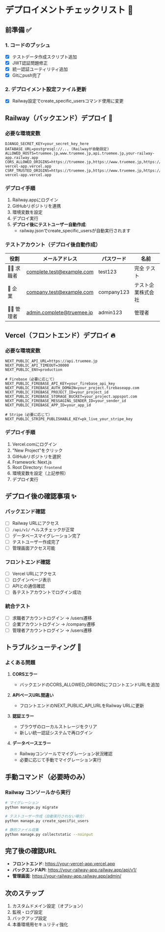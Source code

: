 # デプロイメントチェックリスト 🚀

## 前準備 ✅

### 1. コードのプッシュ
- [x] テストデータ作成スクリプト追加
- [x] JWT認証問題修正
- [x] 統一認証ユーティリティ追加
- [x] Gitにpush完了

### 2. デプロイメント設定ファイル更新
- [x] Railway設定でcreate_specific_usersコマンド使用に変更

## Railway（バックエンド）デプロイ 🚂

### 必要な環境変数
```
DJANGO_SECRET_KEY=your_secret_key_here
DATABASE_URL=postgresql://... (Railwayが自動設定)
ALLOWED_HOSTS=truemee.jp,www.truemee.jp,api.truemee.jp,your-railway-app.railway.app
CORS_ALLOWED_ORIGINS=https://truemee.jp,https://www.truemee.jp,https://your-vercel-app.vercel.app
CSRF_TRUSTED_ORIGINS=https://truemee.jp,https://www.truemee.jp,https://your-vercel-app.vercel.app
```

### デプロイ手順
1. Railway.appにログイン
2. GitHubリポジトリを連携
3. 環境変数を設定
4. デプロイ実行
5. **デプロイ後にテストユーザー自動作成**:
   - railway.jsonでcreate_specific_usersが自動実行されます

### テストアカウント（デプロイ後自動作成）
| 役割 | メールアドレス | パスワード | 名前 |
|------|----------------|------------|------|
| 🧑‍💼 求職者 | complete.test@example.com | test123 | 完全 テスト |
| 🏢 企業 | company.test@example.com | company123 | テスト企業株式会社 |
| 👨‍💻 管理者 | admin.complete@truemee.jp | admin123 | 管理者 |

## Vercel（フロントエンド）デプロイ 🔥

### 必要な環境変数
```
NEXT_PUBLIC_API_URL=https://api.truemee.jp
NEXT_PUBLIC_API_TIMEOUT=30000
NEXT_PUBLIC_ENV=production

# Firebase（必要に応じて）
NEXT_PUBLIC_FIREBASE_API_KEY=your_firebase_api_key
NEXT_PUBLIC_FIREBASE_AUTH_DOMAIN=your_project.firebaseapp.com
NEXT_PUBLIC_FIREBASE_PROJECT_ID=your_project_id
NEXT_PUBLIC_FIREBASE_STORAGE_BUCKET=your_project.appspot.com
NEXT_PUBLIC_FIREBASE_MESSAGING_SENDER_ID=your_sender_id
NEXT_PUBLIC_FIREBASE_APP_ID=your_app_id

# Stripe（必要に応じて）
NEXT_PUBLIC_STRIPE_PUBLISHABLE_KEY=pk_live_your_stripe_key
```

### デプロイ手順
1. Vercel.comにログイン
2. "New Project"をクリック
3. GitHubリポジトリを選択
4. Framework: Next.js
5. Root Directory: `frontend`
6. 環境変数を設定（上記参照）
7. デプロイ実行

## デプロイ後の確認事項 ✨

### バックエンド確認
- [ ] Railway URLにアクセス
- [ ] `/api/v1/` ヘルスチェックが正常
- [ ] データベースマイグレーション完了
- [ ] テストユーザー作成完了
- [ ] 管理画面アクセス可能

### フロントエンド確認
- [ ] Vercel URLにアクセス
- [ ] ログインページ表示
- [ ] APIとの通信確認
- [ ] 各テストアカウントでログイン成功

### 統合テスト
- [ ] 求職者アカウントログイン → /users遷移
- [ ] 企業アカウントログイン → /company遷移  
- [ ] 管理者アカウントログイン → /users遷移

## トラブルシューティング 🔧

### よくある問題

1. **CORSエラー**
   - バックエンドのCORS_ALLOWED_ORIGINSにフロントエンドURLを追加

2. **APIベースURL間違い**
   - フロントエンドのNEXT_PUBLIC_API_URLをRailway URLに更新

3. **認証エラー**
   - ブラウザのローカルストレージをクリア
   - 新しい統一認証システムで再ログイン

4. **データベースエラー**
   - Railwayコンソールでマイグレーション状況確認
   - 必要に応じて手動でマイグレーション実行

## 手動コマンド（必要時のみ）

### Railway コンソールから実行
```bash
# マイグレーション
python manage.py migrate

# テストユーザー作成（自動実行されない場合）
python manage.py create_specific_users

# 静的ファイル収集
python manage.py collectstatic --noinput
```

## 完了後の確認URL

- **フロントエンド**: https://your-vercel-app.vercel.app
- **バックエンドAPI**: https://your-railway-app.railway.app/api/v1/
- **管理画面**: https://your-railway-app.railway.app/admin/

## 次のステップ

1. カスタムドメイン設定（オプション）
2. 監視・ログ設定
3. バックアップ設定
4. 本番環境用セキュリティ強化
